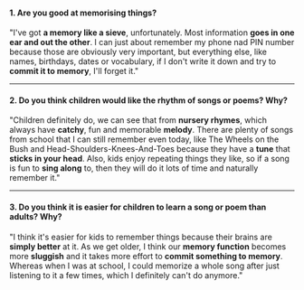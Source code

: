 #### 1. Are you good at memorising things?
"I've got **a memory like a sieve**, unfortunately. Most information **goes in one ear and out the other**. I can just about remember my phone nad PIN number because those are obviously very important, but everything else, like names, birthdays, dates or vocabulary, if I don't write it down and try to **commit it to memory**, I'll forget it."

---
#### 2. Do you think children would like the rhythm of songs or poems? Why?
"Children definitely do, we can see that from **nursery rhymes**, which always have **catchy**, fun and memorable **melody**. There are plenty of songs from school that I can still remember even today, like The Wheels on the Bush and Head-Shoulders-Knees-And-Toes because they have a **tune** that **sticks in your head**. Also, kids enjoy repeating things they like, so if a song is fun to **sing along** to, then they will do it lots of time and naturally remember it."

---
#### 3. Do you think it is easier for children to learn a song or poem than adults? Why?
"I think it's easier for kids to remember things because their brains are **simply better** at it. As we get older, I think our **memory function** becomes more **sluggish** and it takes more effort to **commit something to memory**. Whereas when I was at school, I could memorize a whole song after just listening to it a few times, which I definitely can't do anymore."